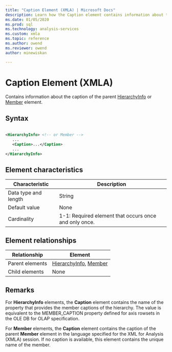 ```yaml
---
title: "Caption Element (XMLA) | Microsoft Docs"
description: Learn how the Caption element contains information about the caption of the parent HierarchyInfo or Member element.
ms.date: 01/05/2020
ms.prod: sql
ms.technology: analysis-services
ms.custom: xmla
ms.topic: reference
ms.author: owend
ms.reviewer: owend
author: minewiskan

---
```

# Caption Element (XMLA)

  Contains information about the caption of the parent [HierarchyInfo](../xml-elements-properties/hierarchyinfo-element-xmla.md) or [Member](../xml-elements-properties/member-element-xmla.md) element.  
  
## Syntax  
  
```xml  
  
<HierarchyInfo> <!-- or Member -->  
   ...  
   <Caption>...</Caption>  
   ...  
</HierarchyInfo>  
```  
  
## Element characteristics  
  
|Characteristic|Description|  
|--------------------|-----------------|  
|Data type and length|String|  
|Default value|None|  
|Cardinality|1-1: Required element that occurs once and only once.|  
  
## Element relationships  
  
|Relationship|Element|  
|------------------|-------------|  
|Parent elements|[HierarchyInfo](../xml-elements-properties/hierarchyinfo-element-xmla.md), [Member](../xml-elements-properties/member-element-xmla.md)|  
|Child elements|None|  
  
## Remarks  
 For **HierarchyInfo** elements, the **Caption** element contains the name of the property that provides the member captions of the hierarchy. The value is equivalent to the MEMBER_CAPTION property defined for axis rowsets in the OLE DB for OLAP specification.  
  
 For **Member** elements, the **Caption** element contains the caption of the parent **Member** element in the language specified for the XML for Analysis (XMLA) session. If no caption is available, this element contains the unique name of the member.  
  
